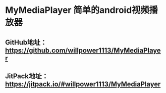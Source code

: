 # MyMediaPlayer 简单的android视频播放器
## GitHub地址：https://github.com/willpower1113/MyMediaPlayer
## JitPack地址：https://jitpack.io/#willpower1113/MyMediaPlayer

